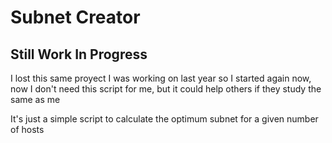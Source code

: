 # Subnet Creator
## Still Work In Progress

I lost this same proyect I was working on last year so I started again now, now I don't need this script for me, but it could help others if they study the same as me

It's just a simple script to calculate the optimum subnet for a given number of hosts

